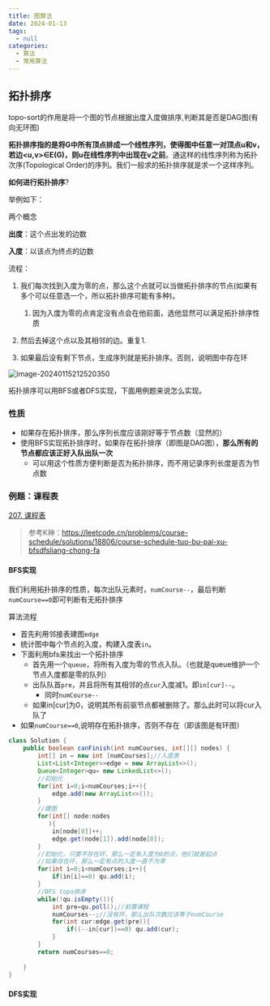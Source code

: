 ```yaml
---
title: 图算法
date: 2024-01-13
tags: 
  - null
categories:  
  - 算法
  - 常用算法
---
```


## 拓扑排序

topo-sort的作用是将一个图的节点根据出度入度做排序,判断其是否是DAG图(有向无环图)

**拓扑排序指的是将G中所有顶点排成一个线性序列，使得图中任意一对顶点u和v，若边<u,v>∈E(G)，则u在线性序列中出现在v之前**。通这样的线性序列称为拓扑次序(Topological Order)的序列。我们一般求的拓扑排序就是求一个这样序列。

**如何进行拓扑排序**?

举例如下：

两个概念

**出度**：这个点出发的边数

**入度**：以该点为终点的边数

流程：

1. 我们每次找到入度为零的点，那么这个点就可以当做拓扑排序的节点(如果有多个可以任意选一个，所以拓扑排序可能有多种)。
   1. 因为入度为零的点肯定没有点会在他前面，选他显然可以满足拓扑排序性质

2. 然后去掉这个点以及其相邻的边。重复1.
3. 如果最后没有剩下节点，生成序列就是拓扑排序。否则，说明图中存在环

![image-20240115212520350](https://typora-1309665611.cos.ap-nanjing.myqcloud.com/typora/image-20240115212520350.png)

拓扑排序可以用BFS或者DFS实现，下面用例题来说怎么实现。

### 性质

- 如果存在拓扑排序，那么序列长度应该刚好等于节点数（显然的）
- 使用BFS实现拓扑排序时，如果存在拓扑排序（即图是DAG图），**那么所有的节点都应该正好入队出队一次**
  - 可以用这个性质方便判断是否为拓扑排序，而不用记录序列长度是否为节点数

### 例题：课程表

[207. 课程表](https://leetcode.cn/problems/course-schedule/)

> 参考K神：https://leetcode.cn/problems/course-schedule/solutions/18806/course-schedule-tuo-bu-pai-xu-bfsdfsliang-chong-fa

#### BFS实现

我们利用拓扑排序的性质，每次出队元素时，`numCourse--`，最后判断`numCourse==0`即可判断有无拓扑排序

算法流程

- 首先利用邻接表建图`edge`
- 统计图中每个节点的入度，构建入度表`in`。
- 下面利用bfs来找出一个拓扑排序
  - 首先用一个`queue`，将所有入度为零的节点入队。（也就是queue维护一个节点入度都是零的队列）
  - 出队队首`pre`，并且将所有其相邻的点`cur`入度减1。即`in[cur]--`。
    - 同时`numCourse--`
  - 如果in[cur]为0，说明其所有前驱节点都被删除了。那么此时可以将cur入队了
- 如果`numCourse==0`,说明存在拓扑排序，否则不存在（即该图是有环图）

```java
class Solution {
    public boolean canFinish(int numCourses, int[][] nodes) {
        int[] in = new int [numCourses];//入度表
        List<List<Integer>>edge = new ArrayList<>();
        Queue<Integer>qu= new LinkedList<>();
        //初始化
        for(int i=0;i<numCourses;i++){
            edge.add(new ArrayList<>());
        }
        //建图
        for(int[] node:nodes
           ){
            in[node[0]]++;
            edge.get(node[1]).add(node[0]);
        }
        //初始化，只要不存在环，那么一定有入度为0的点，他们就是起点
        //如果存在环，那么一定有点的入度一直不为零
        for(int i=0;i<numCourses;i++){
            if(in[i]==0) qu.add(i);
        }
        //BFS topo排序
        while(!qu.isEmpty()){
            int pre=qu.poll();//前置课程
            numCourses--;//没有环，那么出队次数应该等于numCourse
            for(int cur:edge.get(pre)){
                if((--in[cur])==0) qu.add(cur);
            }
        }
        return numCourses==0;
        
    }
}
```



#### DFS实现